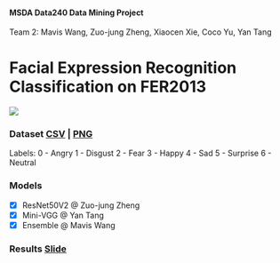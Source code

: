 #### MSDA Data240 Data Mining Project <br>
Team 2: Mavis Wang, Zuo-jung Zheng, Xiaocen Xie, Coco Yu, Yan Tang

# Facial Expression Recognition Classification on FER2013
<p><img src='https://production-media.paperswithcode.com/datasets/FER2013-0000001434-01251bb8_415HDzL.jpg'></p>

### Dataset [CSV](https://www.kaggle.com/deadskull7/fer2013) | [PNG](https://www.kaggle.com/astraszab/facial-expression-dataset-image-folders-fer2013)
Labels:
0 - Angry
1 - Disgust
2 - Fear
3 - Happy
4 - Sad
5 - Surprise
6 - Neutral

### Models
- [x] ResNet50V2 @ Zuo-jung Zheng
- [x] Mini-VGG @ Yan Tang
- [x] Ensemble @ Mavis Wang

### Results [Slide](https://github.com/SJSUMS/Facial-Expression-Recognition/blob/main/T2_Facial_Expression%20Recognition_Results.pdf)

